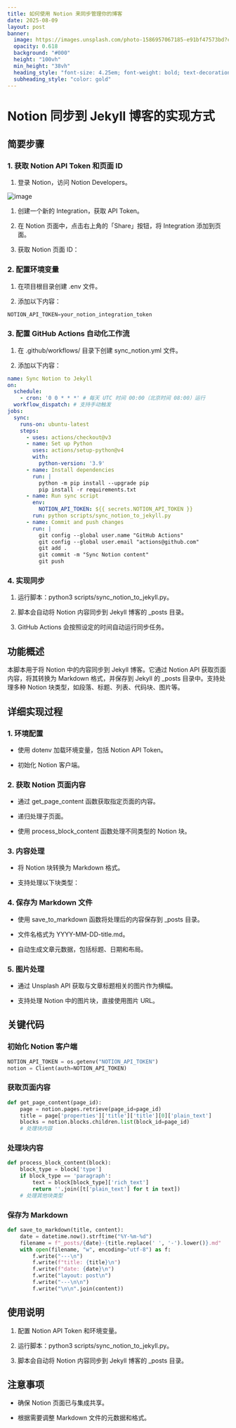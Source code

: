 ```yaml
---
title: 如何使用 Notion 来同步管理你的博客
date: 2025-08-09
layout: post
banner:
  image: https://images.unsplash.com/photo-1586957067185-e91bf47573bd?crop=entropy&cs=tinysrgb&fit=max&fm=jpg&ixid=M3w2OTIwMzJ8MHwxfHJhbmRvbXx8fHx8fHx8fDE3NTQ3NDkyMDJ8&ixlib=rb-4.1.0&q=80&w=1080
  opacity: 0.618
  background: "#000"
  height: "100vh"
  min_height: "38vh"
  heading_style: "font-size: 4.25em; font-weight: bold; text-decoration: underline"
  subheading_style: "color: gold"
---
```


# Notion 同步到 Jekyll 博客的实现方式

## 简要步骤

### 1. 获取 Notion API Token 和页面 ID

1. 登录 Notion，访问 Notion Developers。

![image](https://prod-files-secure.s3.us-west-2.amazonaws.com/a7a0cc5a-89b9-4cda-8686-1fba0ca52f40/d19c1afe-dea5-4312-9333-786b0ba83054/image.png?X-Amz-Algorithm=AWS4-HMAC-SHA256&X-Amz-Content-Sha256=UNSIGNED-PAYLOAD&X-Amz-Credential=ASIAZI2LB466WRTF7BVW%2F20250809%2Fus-west-2%2Fs3%2Faws4_request&X-Amz-Date=20250809T142002Z&X-Amz-Expires=3600&X-Amz-Security-Token=IQoJb3JpZ2luX2VjEIT%2F%2F%2F%2F%2F%2F%2F%2F%2F%2FwEaCXVzLXdlc3QtMiJIMEYCIQCBi780zEWm37J07B%2FZDmzLZoZY6srBe9mWFG47aeGoYQIhAPOvRR%2BwrsfoBkQ55qBcgnmsAIARdDeYdK0qreHabyULKogECL3%2F%2F%2F%2F%2F%2F%2F%2F%2F%2FwEQABoMNjM3NDIzMTgzODA1IgzKhG7Vrj72pAId7eUq3ANrx%2BklL89QFNuwQQQZc%2FF4jkE7oXTRNWbU3CgV%2FHvKGXBMpedxVzYUjb993zj3yYvY5fCDKA%2BbW2csxDPyT%2B1Ni6K3a1VhhBi5bS9jRaI8otj2%2FNRVCMG86TOHAgzlKjw%2BuuUv2qZceiFkOU4sVDL8noXvSL1mO9Y%2B7P4XfUJOVc8wr4eVl9Mhtgk0K%2Fi0IgN0ryeN3jkvyVFw0HSM180vjgJ7YHTFFy52zOsq%2BVHDEdoHAZfxBhayxnfn8cBURWHSVSJwTjRThBTxVMWOHOH8VroEu4ulXwxAuuvGAyF5dclMAW3Ebn2cA9OusaJtquOUl16wViahaLyhJTAAz9A%2BauZ2CHZHUiau5RWSwawlHePLht9lHfc3glHOMSEGL0RCzXMYQH%2BCNOnp9617DdmZ94VxHzhsTSpbNGlmILLFiuk5d3RK8Z4XnZ8lRzyEvwefw9aV4pOrQvfGaf1wYSvqL%2Bc1eB05JpOngY8QQfpYvRvmaXvboMW68WLZutlCLErTdft3tzBObsZJjI0IDo9rTfFoGjN2CeOgii6qzMn6p5zrCgxsDTKxkUqMxT2Tp215IygWeKLrLagXZnZjm01zye7LhBKI8NSEiTaYx6TlmQSgOpSUzSAtH3jvrDCr5NzEBjqkASabmvI%2F6zBm8b68AN0VSR%2FcrVcIwo8ZFmQaHhA02Adm5DQjKUfTlPZ4W9Xhkrhki7UM4wqlC1EeTzzpMFHukoPZFOv64w6xEiZ1YMELqXrBbXodtChUwiIt6W0AcS9lyluYcb8TTUHrfkKTosKhYtZVUZe28Hv23ujpi%2BzGGeJajz9V6%2F9PL%2B5BuOqHalUfTdgMrQh4heUhqGJ367S6moK%2FY6ER&X-Amz-Signature=cfa3ae8c55eeef059cfea1e6b55a921bac415e6d249a10964f41a25d11411297&X-Amz-SignedHeaders=host&x-amz-checksum-mode=ENABLED&x-id=GetObject)

1. 创建一个新的 Integration，获取 API Token。

1. 在 Notion 页面中，点击右上角的「Share」按钮，将 Integration 添加到页面。

1. 获取 Notion 页面 ID：


### 2. 配置环境变量

1. 在项目根目录创建 .env 文件。

1. 添加以下内容：

```javascript
NOTION_API_TOKEN=your_notion_integration_token
```

### 3. 配置 GitHub Actions 自动化工作流

1. 在 .github/workflows/ 目录下创建 sync_notion.yml 文件。

1. 添加以下内容：

```yaml
name: Sync Notion to Jekyll
on:
  schedule:
    - cron: '0 0 * * *' # 每天 UTC 时间 00:00（北京时间 08:00）运行
  workflow_dispatch: # 支持手动触发
jobs:
  sync:
    runs-on: ubuntu-latest
    steps:
      - uses: actions/checkout@v3
      - name: Set up Python
        uses: actions/setup-python@v4
        with:
          python-version: '3.9'
      - name: Install dependencies
        run: |
          python -m pip install --upgrade pip
          pip install -r requirements.txt
      - name: Run sync script
        env:
          NOTION_API_TOKEN: ${{ secrets.NOTION_API_TOKEN }}
        run: python scripts/sync_notion_to_jekyll.py
      - name: Commit and push changes
        run: |
          git config --global user.name "GitHub Actions"
          git config --global user.email "actions@github.com"
          git add .
          git commit -m "Sync Notion content"
          git push
```

### 4. 实现同步

1. 运行脚本：python3 scripts/sync_notion_to_jekyll.py。

1. 脚本会自动将 Notion 内容同步到 Jekyll 博客的 _posts 目录。

1. GitHub Actions 会按照设定的时间自动运行同步任务。

## 功能概述

本脚本用于将 Notion 中的内容同步到 Jekyll 博客。它通过 Notion API 获取页面内容，将其转换为 Markdown 格式，并保存到 Jekyll 的 _posts 目录中。支持处理多种 Notion 块类型，如段落、标题、列表、代码块、图片等。

## 详细实现过程

### 1. 环境配置

- 使用 dotenv 加载环境变量，包括 Notion API Token。

- 初始化 Notion 客户端。

### 2. 获取 Notion 页面内容

- 通过 get_page_content 函数获取指定页面的内容。

- 递归处理子页面。

- 使用 process_block_content 函数处理不同类型的 Notion 块。

### 3. 内容处理

- 将 Notion 块转换为 Markdown 格式。

- 支持处理以下块类型：


### 4. 保存为 Markdown 文件

- 使用 save_to_markdown 函数将处理后的内容保存到 _posts 目录。

- 文件名格式为 YYYY-MM-DD-title.md。

- 自动生成文章元数据，包括标题、日期和布局。

### 5. 图片处理

- 通过 Unsplash API 获取与文章标题相关的图片作为横幅。

- 支持处理 Notion 中的图片块，直接使用图片 URL。

## 关键代码

### 初始化 Notion 客户端

```python
NOTION_API_TOKEN = os.getenv("NOTION_API_TOKEN")
notion = Client(auth=NOTION_API_TOKEN)
```

### 获取页面内容

```python
def get_page_content(page_id):
    page = notion.pages.retrieve(page_id=page_id)
    title = page['properties']['title']['title'][0]['plain_text']
    blocks = notion.blocks.children.list(block_id=page_id)
    # 处理块内容
```

### 处理块内容

```python
def process_block_content(block):
    block_type = block['type']
    if block_type == 'paragraph':
        text = block[block_type]['rich_text']
        return ''.join([t['plain_text'] for t in text])
    # 处理其他块类型
```

### 保存为 Markdown

```python
def save_to_markdown(title, content):
    date = datetime.now().strftime("%Y-%m-%d")
    filename = f"_posts/{date}-{title.replace(' ', '-').lower()}.md"
    with open(filename, "w", encoding="utf-8") as f:
        f.write("---\n")
        f.write(f"title: {title}\n")
        f.write(f"date: {date}\n")
        f.write("layout: post\n")
        f.write("---\n\n")
        f.write("\n\n".join(content))
```

## 使用说明

1. 配置 Notion API Token 和环境变量。

1. 运行脚本：python3 scripts/sync_notion_to_jekyll.py。

1. 脚本会自动将 Notion 内容同步到 Jekyll 博客的 _posts 目录。

## 注意事项

- 确保 Notion 页面已与集成共享。

- 根据需要调整 Markdown 文件的元数据和格式。